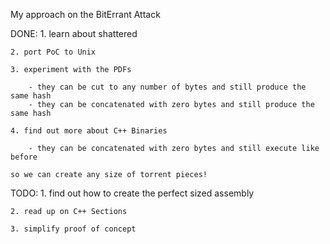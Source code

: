 My approach on the BitErrant Attack

DONE:
    1. learn about shattered

    2. port PoC to Unix

    3. experiment with the PDFs

        - they can be cut to any number of bytes and still produce the same hash
        - they can be concatenated with zero bytes and still produce the same hash

    4. find out more about C++ Binaries

        - they can be concatenated with zero bytes and still execute like before

    so we can create any size of torrent pieces!


TODO:
    1. find out how to create the perfect sized assembly

    2. read up on C++ Sections

    3. simplify proof of concept
